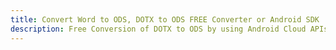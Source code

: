 ---title: Convert Word to ODS, DOTX to ODS FREE Converter or Android SDKdescription: Free Conversion of DOTX to ODS by using Android Cloud APIs & SDKs. Also Create, Edit & Render Microsoft Word & OpenOffice documents in the Cloud.---